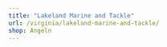 ```yaml
---
title: "Lakeland Marine and Tackle"
url: /virginia/lakeland-marine-and-tackle/
shop: Angeln
---
```

